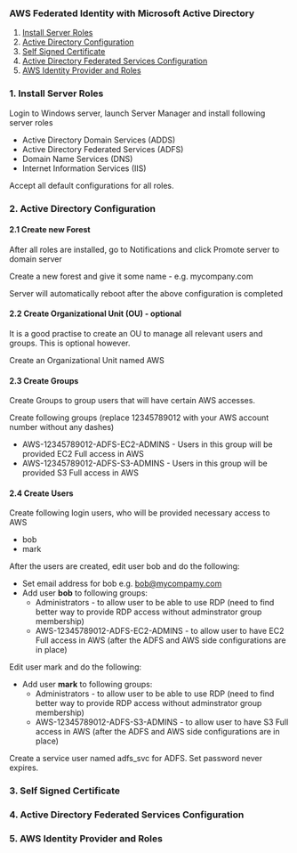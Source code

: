 ### AWS Federated Identity with Microsoft Active Directory

1. [Install Server Roles](#install-server-roles) 
2. [Active Directory Configuration](#ad-config)
3. [Self Signed Certificate](#self-signed-cert)
4. [Active Directory Federated Services Configuration](#adfs-config)
5. [AWS Identity Provider and Roles](#aws-idp-roles)


<a id='install-server-roles'></a>
### 1. Install Server Roles
Login to Windows server, launch Server Manager and install following server roles
* Active Directory Domain Services (ADDS)
* Active Directory Federated Services (ADFS)
* Domain Name Services (DNS)
* Internet Information Services (IIS)

Accept all default configurations for all roles.

<a id='ad-config'></a>
### 2. Active Directory Configuration

#### 2.1 Create new Forest
After all roles are installed, go to Notifications and click Promote server to domain server

Create a new forest and give it some name - e.g. mycompany.com

Server will automatically reboot after the above configuration is completed

#### 2.2 Create Organizational Unit (OU) - optional
It is a good practise to create an OU to manage all relevant users and groups. This is optional however.

Create an Organizational Unit named AWS

#### 2.3 Create Groups
Create Groups to group users that will have certain AWS accesses. 

Create following groups (replace 12345789012 with your AWS account number without any dashes)
* AWS-12345789012-ADFS-EC2-ADMINS - Users in this group will be provided EC2 Full access in AWS
* AWS-12345789012-ADFS-S3-ADMINS - Users in this group will be provided S3 Full access in AWS

#### 2.4 Create Users
Create following login users, who will be provided necessary access to AWS
* bob
* mark

After the users are created, edit user bob and do the following:
* Set email address for bob e.g. bob@mycompamy.com
* Add user **bob** to following groups:
  * Administrators - to allow user to be able to use RDP (need to find better way to provide RDP access without adminstrator group membership)
  * AWS-12345789012-ADFS-EC2-ADMINS - to allow user to have EC2 Full access in AWS (after the ADFS and AWS side configurations are in place)

Edit user mark and do the following:
* Add user **mark** to following groups:
  * Administrators - to allow user to be able to use RDP (need to find better way to provide RDP access without adminstrator group membership)
  * AWS-12345789012-ADFS-S3-ADMINS - to allow user to have S3 Full access in AWS (after the ADFS and AWS side configurations are in place)


Create a service user named adfs_svc for ADFS. Set password never expires.

<a id='self-signed-cert'></a>
### 3. Self Signed Certificate


<a id='adfs-config'></a>
### 4. Active Directory Federated Services Configuration


<a id='aws-idp-roles'></a>
### 5. AWS Identity Provider and Roles